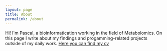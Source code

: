 ```yaml
---
layout: page
title: About
permalink: /about
---
```


Hi! I'm Pascal, a bioinformatication working in the field of Metabolomics. On this page I write about my findings and progamming-related projects outside of my daily work. 
[Here you can find my cv](https://github.com/Pascallio/pascallio.github.io/raw/main/cv.pdf)
